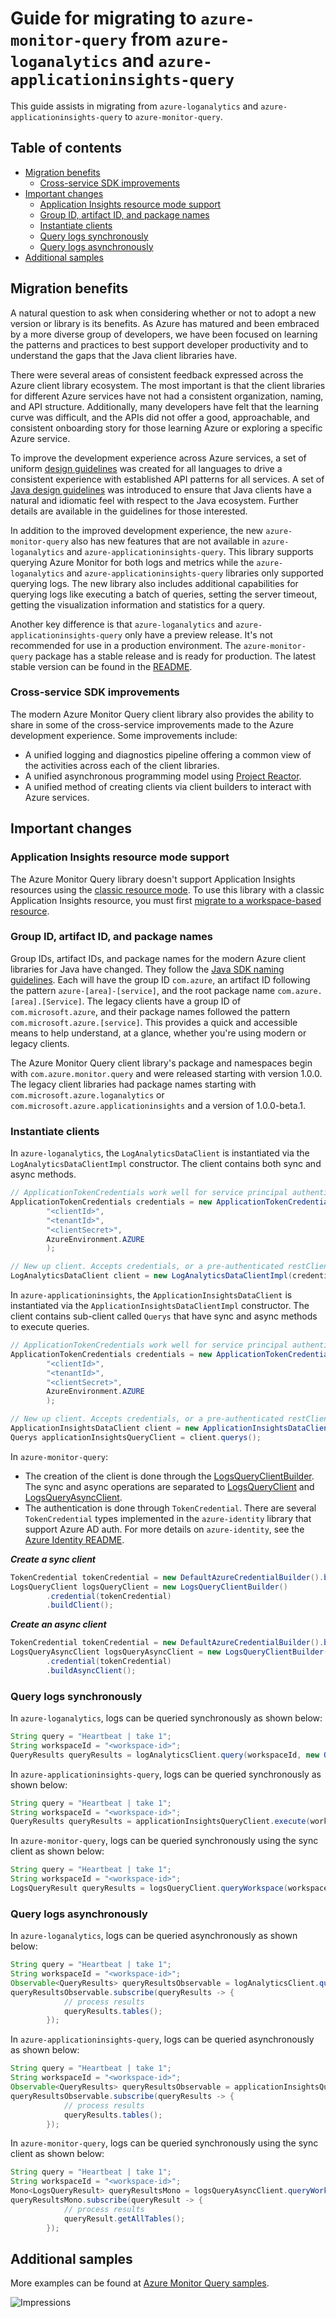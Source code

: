 # Guide for migrating to `azure-monitor-query` from `azure-loganalytics` and `azure-applicationinsights-query`

This guide assists in migrating from `azure-loganalytics` and `azure-applicationinsights-query` to `azure-monitor-query`.

## Table of contents

- [Migration benefits](#migration-benefits)
  - [Cross-service SDK improvements](#cross-service-sdk-improvements)
- [Important changes](#important-changes)
  - [Application Insights resource mode support](#application-insights-resource-mode-support)
  - [Group ID, artifact ID, and package names](#group-id-artifact-id-and-package-names)
  - [Instantiate clients](#instantiate-clients)
  - [Query logs synchronously](#query-logs-synchronously)
  - [Query logs asynchronously](#query-logs-asynchronously)
- [Additional samples](#additional-samples)

## Migration benefits

A natural question to ask when considering whether or not to adopt a new version or library is its benefits. As Azure has matured and been embraced by a more diverse group of developers, we have been 
focused on learning the patterns and practices to best support developer productivity and to understand the gaps that the Java client libraries have.

There were several areas of consistent feedback expressed across the Azure client library ecosystem. The most important is that the client libraries for different Azure services have not had a 
consistent organization, naming, and API structure. Additionally, many developers have felt that the learning curve was difficult, and the APIs did not offer a good, approachable, and consistent 
onboarding story for those learning Azure or exploring a specific Azure service.

To improve the development experience across Azure services, a set of uniform [design guidelines][Guidelines] was created for all languages to drive a
consistent experience with established API patterns for all services. A set of [Java design guidelines][GuidelinesJava] was introduced to ensure that Java clients have a natural and idiomatic feel 
with respect to the Java ecosystem. Further details are available in the guidelines for those interested.

In addition to the improved development experience, the new `azure-monitor-query` also has new features that are not available in `azure-loganalytics` and `azure-applicationinsights-query`. This library supports querying Azure Monitor for
both logs and metrics while the `azure-loganalytics` and `azure-applicationinsights-query`  libraries only supported querying logs. The new library also includes additional capabilities for querying logs like executing a batch of queries, 
setting the server timeout, getting the visualization information and statistics for a query.

Another key difference is that `azure-loganalytics` and `azure-applicationinsights-query` only have a preview release. It's not recommended for use in a production environment. The `azure-monitor-query` package has a stable release and is ready for production. The latest stable version can be found in the [README][README]. 

### Cross-service SDK improvements

The modern Azure Monitor Query client library also provides the ability to share in some of the cross-service improvements made to the Azure development experience. Some improvements include:

- A unified logging and diagnostics pipeline offering a common view of the activities across each of the client libraries.
- A unified asynchronous programming model using [Project Reactor][project-reactor].
- A unified method of creating clients via client builders to interact with Azure services.

## Important changes

### Application Insights resource mode support

The Azure Monitor Query library doesn't support Application Insights resources using the [classic resource mode](https://docs.microsoft.com/azure/azure-monitor/app/create-new-resource). To use this library with a classic Application Insights resource, you must first [migrate to a workspace-based resource](https://docs.microsoft.com/azure/azure-monitor/app/convert-classic-resource).

### Group ID, artifact ID, and package names

Group IDs, artifact IDs, and package names for the modern Azure client libraries for Java have changed. They follow the [Java SDK naming guidelines][GuidelinesJavaDesign]. Each will have the group ID `com.azure`, an artifact ID following the pattern `azure-[area]-[service]`, and the root package name `com.azure.[area].[Service]`. The legacy clients have a group ID of `com.microsoft.azure`, and their package names followed the pattern `com.microsoft.azure.[service]`. This provides a quick and accessible means to help understand, at a glance, whether you're using modern or legacy clients.

The Azure Monitor Query client library's package and namespaces begin with `com.azure.monitor.query` and were released starting with version 1.0.0. The legacy client libraries had package names starting with `com.microsoft.azure.loganalytics` or `com.microsoft.azure.applicationinsights` and a version of 1.0.0-beta.1.

### Instantiate clients

In `azure-loganalytics`, the `LogAnalyticsDataClient` is instantiated via the `LogAnalyticsDataClientImpl` constructor. The client contains both sync and async methods.

```java
// ApplicationTokenCredentials work well for service principal authentication
ApplicationTokenCredentials credentials = new ApplicationTokenCredentials(
        "<clientId>",
        "<tenantId>",
        "<clientSecret>",
        AzureEnvironment.AZURE
        );

// New up client. Accepts credentials, or a pre-authenticated restClient
LogAnalyticsDataClient client = new LogAnalyticsDataClientImpl(credentials);
```

In `azure-applicationinsights`, the `ApplicationInsightsDataClient` is instantiated via the `ApplicationInsightsDataClientImpl` constructor. The client contains sub-client called `Querys` that have sync and async methods to execute queries.

```java
// ApplicationTokenCredentials work well for service principal authentication
ApplicationTokenCredentials credentials = new ApplicationTokenCredentials(
        "<clientId>",
        "<tenantId>",
        "<clientSecret>",
        AzureEnvironment.AZURE
        );

// New up client. Accepts credentials, or a pre-authenticated restClient
ApplicationInsightsDataClient client = new ApplicationInsightsDataClientImpl(credentials);
Querys applicationInsightsQueryClient = client.querys();
```

In `azure-monitor-query`:

- The creation of the client is done through the [LogsQueryClientBuilder][LogsQueryClientBuilder]. The sync and async operations are separated to [LogsQueryClient] and [LogsQueryAsyncClient].
- The authentication is done through `TokenCredential`. There are several `TokenCredential` types implemented in the `azure-identity` library that support Azure AD auth. For more details on `azure-identity`, see the [Azure Identity README][azure-identity-readme].

***Create a sync client***
```java
TokenCredential tokenCredential = new DefaultAzureCredentialBuilder().build();
LogsQueryClient logsQueryClient = new LogsQueryClientBuilder()
        .credential(tokenCredential)
        .buildClient();
```

***Create an async client***
```java
TokenCredential tokenCredential = new DefaultAzureCredentialBuilder().build();
LogsQueryAsyncClient logsQueryAsyncClient = new LogsQueryClientBuilder()
        .credential(tokenCredential)
        .buildAsyncClient();
```

### Query logs synchronously

In `azure-loganalytics`, logs can be queried synchronously as shown below:

```java
String query = "Heartbeat | take 1";
String workspaceId = "<workspace-id>";
QueryResults queryResults = logAnalyticsClient.query(workspaceId, new QueryBody().withQuery(query));
```

In `azure-applicationinsights-query`, logs can be queried synchronously as shown below:

```java
String query = "Heartbeat | take 1";
String workspaceId = "<workspace-id>";
QueryResults queryResults = applicationInsightsQueryClient.execute(workspaceId, new QueryBody().withQuery(query));
```

In `azure-monitor-query`, logs can be queried synchronously using the sync client as shown below:

```java
String query = "Heartbeat | take 1";
String workspaceId = "<workspace-id>";
LogsQueryResult queryResults = logsQueryClient.queryWorkspace(workspaceId, query, QueryTimeInterval.ALL);
```

### Query logs asynchronously

In `azure-loganalytics`, logs can be queried asynchronously as shown below:

```java
String query = "Heartbeat | take 1";
String workspaceId = "<workspace-id>";
Observable<QueryResults> queryResultsObservable = logAnalyticsClient.queryAsync(workspaceId, new QueryBody().withQuery(query));
queryResultsObservable.subscribe(queryResults -> {
            // process results
            queryResults.tables();
        });
```

In `azure-applicationinsights-query`, logs can be queried asynchronously as shown below:

```java
String query = "Heartbeat | take 1";
String workspaceId = "<workspace-id>";
Observable<QueryResults> queryResultsObservable = applicationInsightsQueryClient.executeAsync(workspaceId, new QueryBody().withQuery(query));
queryResultsObservable.subscribe(queryResults -> {
            // process results
            queryResults.tables();
        });
```

In `azure-monitor-query`, logs can be queried synchronously using the sync client as shown below:

```java
String query = "Heartbeat | take 1";
String workspaceId = "<workspace-id>";
Mono<LogsQueryResult> queryResultsMono = logsQueryAsyncClient.queryWorkspace(workspaceId, query, QueryTimeInterval.ALL);
queryResultsMono.subscribe(queryResult -> {
            // process results
            queryResult.getAllTables();
        });
```

## Additional samples

More examples can be found at [Azure Monitor Query samples][README-Samples].

<!-- Links -->
[LogsQueryClientBuilder]: https://azuresdkdocs.blob.core.windows.net/$web/java/azure-monitor-query/latest/com/azure/monitor/query/LogsQueryClientBuilder.html
[LogsQueryClient]: https://azuresdkdocs.blob.core.windows.net/$web/java/azure-monitor-query/latest/com/azure/monitor/query/LogsQueryClient.html
[LogsQueryAsyncClient]: https://azuresdkdocs.blob.core.windows.net/$web/java/azure-monitor-query/latest/com/azure/monitor/query/LogsQueryAsyncClient.html
[Guidelines]: https://azure.github.io/azure-sdk/general_introduction.html
[GuidelinesJava]: https://azure.github.io/azure-sdk/java_introduction.html
[GuidelinesJavaDesign]: https://azure.github.io/azure-sdk/java_introduction.html#namespaces
[project-reactor]: https://projectreactor.io/
[README-Samples]: https://github.com/Azure/azure-sdk-for-java/blob/main/sdk/monitor/azure-monitor-query/src/samples/java/README.md
[README]: https://github.com/Azure/azure-sdk-for-java/blob/main/sdk/monitor/azure-monitor-query/README.md
[azure-identity-readme]: https://github.com/Azure/azure-sdk-for-java/blob/main/sdk/identity/azure-identity/README.md

![Impressions](https://azure-sdk-impressions.azurewebsites.net/api/impressions/azure-sdk-for-java%2Fsdk%2Fmonitor%2Fazure-monitor-query%2Fmigration-guide.png)

